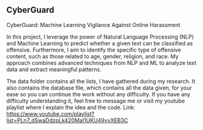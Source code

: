 ## CyberGuard

CyberGuard: Machine Learning Vigilance Against Online Harassment

In this project, I leverage the power of Natural Language Processing (NLP) and Machine Learning to predict whether a given text can be classified as offensive. Furthermore, I aim to identify the specific type of offensive content, such as those related to age, gender, religion, and race. My approach combines advanced techniques from NLP and ML to analyze text data and extract meaningful patterns. 

The data folder contains all the lists, I have gathered during my research. It also contains the database file, which contains all the data given, for your ease so you can continue the work without any difficulty. If you have any difficulty understanding it, feel free to message me or visit my youtube playlist where I explain the idea and the code. Link: https://www.youtube.com/playlist?list=PLn7_dSwaDdzpLk420MaI1UKU49vvXEB3C
